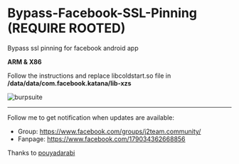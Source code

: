 # Bypass-Facebook-SSL-Pinning (REQUIRE ROOTED)
Bypass ssl pinning for facebook android app

**ARM & X86** 

Follow the instructions and replace libcoldstart.so file in **/data/data/com.facebook.katana/lib-xzs**

![burpsuite](https://raw.githubusercontent.com/knoobdev/Bypass-Facebook-SLL-Pinning/master/burp.jpg?54119)

---

Follow me to get notification when updates are available:

- Group: https://www.facebook.com/groups/j2team.community/
- Fanpage: https://www.facebook.com/179034362668856

Thanks to [pouyadarabi](https://github.com/pouyadarabi/Facebook_SSL_Pinning)
